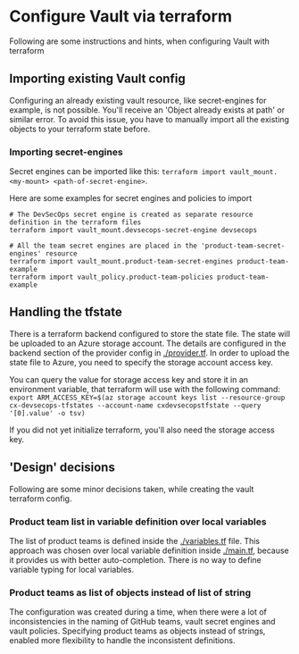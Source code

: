 # Configure Vault via terraform

Following are some instructions and hints, when configuring Vault with terraform

## Importing existing Vault config

Configuring an already existing vault resource, like secret-engines for example, is not possible.
You'll receive an 'Object already exists at path' or similar error.
To avoid this issue, you have to manually import all the existing objects to your terraform state before.

### Importing secret-engines

Secret engines can be imported like this: `terraform import vault_mount.<my-mount> <path-of-secret-engine>`.

Here are some examples for secret engines and policies to import
```shell
# The DevSecOps secret engine is created as separate resource definition in the terraform files
terraform import vault_mount.devsecops-secret-engine devsecops

# All the team secret engines are placed in the 'product-team-secret-engines' resource
terraform import vault_mount.product-team-secret-engines product-team-example
terraform import vault_policy.product-team-policies product-team-example
```

## Handling the tfstate

There is a terraform backend configured to store the state file. The state will be uploaded to an Azure storage account.
The details are configured in the backend section of the provider config in [./provider.tf](provider.tf).
In order to upload the state file to Azure, you need to specify the storage account access key.

You can query the value for storage access key and store it in an environment variable, that terraform will use
with the following command: 
`export ARM_ACCESS_KEY=$(az storage account keys list --resource-group cx-devsecops-tfstates --account-name cxdevsecopstfstate --query '[0].value' -o tsv)`

If you did not yet initialize terraform, you'll also need the storage access key.


## 'Design' decisions

Following are some minor decisions taken, while creating the vault terraform config.

### Product team list in variable definition over local variables

The list of product teams is defined inside the [./variables.tf](variables.tf) file. This approach was chosen over
local variable definition inside [./main.tf](main.tf), because it provides us with better auto-completion.
There is no way to define variable typing for local variables.

### Product teams as list of objects instead of list of string

The configuration was created during a time, when there were a lot of inconsistencies in the naming of GitHub teams,
vault secret engines and vault policies. Specifying product teams as objects instead of strings, enabled more flexibility
to handle the inconsistent definitions.

